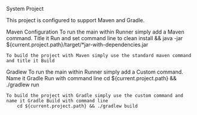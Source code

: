 System Project

This project is configured to support Maven and Gradle.

Maven Configuration
    To run the main within Runner simply add a Maven command. 
    Title it Run and set command line to 
        clean install && java -jar ${current.project.path}/target/*jar-with-dependencies.jar
        
    To build the project with Maven simply use the standard maven command and title it Build
    
Gradlew
    To run the main within Runner simply add a Custom command.
    Name it Gradle Run with command line 
        cd ${current.project.path} && ./gradlew run
    
    To build the project with Gradle simply use the custom command and name it Gradle Build with command line
        cd ${current.project.path} && ./gradlew build